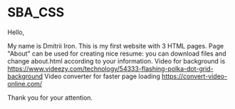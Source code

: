 # SBA_CSS

Hello, 

My name is Dmitrii Iron.
This is my first website with 3 HTML pages.
Page "About" can be used for creating nice resume: you can download files and change about.html according to your information. 
Video for background is https://www.videezy.com/technology/54333-flashing-polka-dot-grid-background
Video converter for faster page loading https://convert-video-online.com/

Thank you for your attention.
